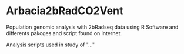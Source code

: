 # Arbacia2bRadCO2Vent
Population genomic analysis with 2bRadseq data using R Software and differents pakcges and script found on internet.

Analysis scripts used in study of "..."
